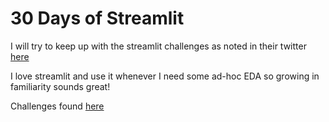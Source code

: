 # 30 Days of Streamlit

I will try to keep up with the streamlit challenges as noted in their twitter [here](https://twitter.com/streamlit/status/1509716484456558632)

I love streamlit and use it whenever I need some ad-hoc EDA so growing in familiarity sounds great!


Challenges found [here](https://share.streamlit.io/streamlit/30days)
